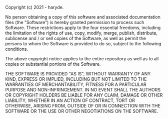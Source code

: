 Copyright (c) 2021 - haryde.

No person obtaining a copy of this software and associated documentation files (the "Software") is hereby granted permission to process such Software. These restrictions apply to the four essential freedoms, including the limitation of the rights of use, copy, modify, merge, publish, distribute, sublicense and / or sell copies of the Software, as well as permit the persons to whom the Software is provided to do so, subject to the following conditions.

The above copyright notice applies to the entire repository as well as to all copies or substantial portions of the Software.

THE SOFTWARE IS PROVIDED "AS IS", WITHOUT WARRANTY OF ANY KIND, EXPRESS OR IMPLIED, INCLUDING BUT NOT LIMITED TO THE WARRANTIES OF MERCHANTABILITY, FITNESS FOR A PARTICULAR PURPOSE AND NON-INFRINGEMENT. IN NO EVENT SHALL THE AUTHORS OR COPYRIGHT HOLDERS BE LIABLE FOR ANY CLAIM, DAMAGE OR OTHER LIABILITY, WHETHER IN AN ACTION OF CONTRACT, TORT OR OTHERWISE, ARISING FROM, OUTSIDE OF OR IN CONNECTION WITH THE SOFTWARE OR THE USE OR OTHER NEGOTIATIONS ON THE SOFTWARE.
